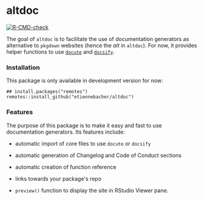 # altdoc


[![R-CMD-check](https://github.com/etiennebacher/altdoc/workflows/R-CMD-check/badge.svg)](https://github.com/etiennebacher/altdoc/actions)

The goal of `altdoc` is to facilitate the use of documentation generators as alternative to `pkgdown` websites (hence the *alt* in `altdoc`). For now, it provides helper functions to use [`docute`](https://docute.org/) and [`docsify`](https://docsify.js.org/#/). 

### Installation

This package is only available in development version for now:
```
## install.packages("remotes")
remotes::install_github("etiennebacher/altdoc")
```

### Features

The purpose of this package is to make it easy and fast to use documentation generators. Its features include:

  * automatic import of core files to use `docute` or `docsify`
  
  * automatic generation of Changelog and Code of Conduct sections
  
  * automatic creation of function reference
  
  * links towards your package's repo
  
  * `preview()` function to display the site in RStudio Viewer pane.
